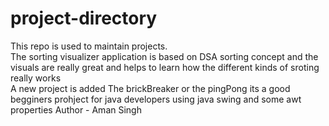 # project-directory
This repo is used to maintain projects.
<br>
The sorting visualizer application is based on DSA sorting concept and the visuals are really great and helps to learn how the different kinds of sroting really works
<br>
A new project is added The brickBreaker or the pingPong its a good begginers prohject for java developers using java swing and some awt properties
Author - Aman Singh
